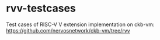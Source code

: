 # rvv-testcases
Test cases of RISC-V V extension implementation on ckb-vm: https://github.com/nervosnetwork/ckb-vm/tree/rvv
